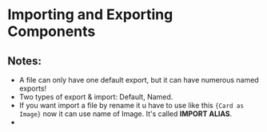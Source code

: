 # Importing and Exporting Components

## Notes:
- A file can only have one default export, but it can have numerous named exports!
- Two types of export & import: Default, Named.
- If you want import a file by rename it u have to use like this `{Card as Image}` now it can use name of Image. It's called **IMPORT ALIAS**.
- 